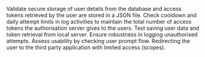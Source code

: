 Validate secure storage of user details from the database and access tokens retrieved by the user are stored in a JSON file.
Check cooldown and daily attempt limits in log activities to maintain the total number of access tokens the authorisation server gives to the users.
Test saving user data and token retrieval from local  server.
Ensure robustness in logging unauthorised attempts.
Assess usability by checking user prompt flow.
Redirecting the user to the third party application with limited access (scopes).
